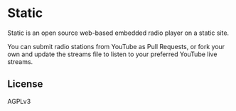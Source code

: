 # Static
Static is an open source web-based embedded radio player on a static site.

You can submit radio stations from YouTube as Pull Requests, or fork your own and update the streams file to listen to your preferred YouTube live streams.

## License
AGPLv3
